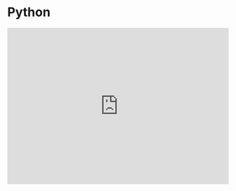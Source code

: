 # Python



<iframe src="https://trinket.io/embed/python3/963b966123" width="100%" height="356" frameborder="0" marginwidth="0" marginheight="0" allowfullscreen></iframe>
